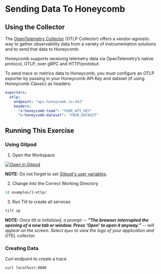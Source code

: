 # Sending Data To Honeycomb

## Using the Collector

The [OpenTelemetry Collector](https://opentelemetry.io/docs/collector/) (OTLP Collector) offers a vendor-agnostic way to gather observability data from a variety of instrumentation solutions and to send that data to Honeycomb.

Honeycomb supports receiving telemetry data via OpenTelemetry’s native protocol, OTLP, over gRPC and HTTP/protobuf.

To send trace or metrics data to Honeycomb, you must configure an OTLP exporter by passing in your Honeycomb API Key and dataset (if using Honeycomb Classic) as headers:

```yaml
exporters:
  otlp:
    endpoint: "api.honeycomb.io:443"
    headers:
      "x-honeycomb-team": "YOUR_API_KEY"
      "x-honeycomb-dataset": "YOUR_DATASET"
```

## Running This Exercise

### Using Gitpod

1. Open the Workspace

[![Open in Gitpod](https://gitpod.io/button/open-in-gitpod.svg)](https://gitpod.io/#https://github.com/honeycombio/opentelemetry-collector-workshop)

**NOTE:** Do not forget to set [Gitpod's user variables](https://gitpod.io/variables).

2. Change into the Correct Working Directory

```bash
cd examples/1-otlp/
```

3. Run Tilt to create all services

```bash
tilt up
```

**NOTE:** _Once tilt is initialized, a prompt -- **"The browser interrupted the opening of a new tab or window. Press 'Open' to open it anyway."** -- will appear on the screen. Select `Open` to view the logs of your application and OTEL collector._


### Creating Data

Curl endpoint to create a trace

```bash
curl localhost:8080
```
